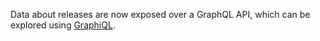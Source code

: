 Data about releases are now exposed over a GraphQL API, which can be explored 
using [GraphiQL](/graphiql).
